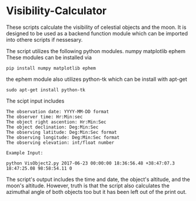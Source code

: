 # Visibility-Calculator


These scripts calculate the visibility of celestial objects and the moon. It is designed to be used as a backend function module which can be imported into othere scripts if nessesary.

The script utilizes the following python modules.
    numpy
    matplotlib
    ephem
These modules can be installed via 
    
    pip install numpy matplotlib ephem
    
the ephem module also utilizes python-tk which can be install with apt-get

    sudo apt-get install python-tk

The scipt input includes
	
	The observation date: YYYY-MM-DD format
	The observer time: Hr:Min:sec
    The object right ascention: Hr:Min:Sec
    The object declination: Deg:Min:Sec
	The observing latitude: Deg:Min:Sec format
	The observing longitude: Deg:Min:Sec format
	The observing elevation: int/float number
	
    Example Input:
    
    python VisObject2.py 2017-06-23 00:00:00 18:36:56.48 +38:47:07.3 18:47:25.08 98:58:54.11 0

The script's output includes the time and date, the object's altitude, and the moon's altitude. However, truth is that the script also calculates the azimuthal angle of both objects too but it has been left out of the print out.
